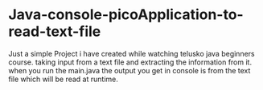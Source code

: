 # Java-console-picoApplication-to-read-text-file
Just a simple Project i have created while watching telusko java beginners course.
taking input from a text file and extracting the information from it.
when you run the main.java the output you get in console is from the text file which will be read at runtime.
